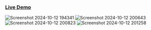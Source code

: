 ### [Live Demo](https://e-commerce-ftn.netlify.app)
![Screenshot 2024-10-12 194341](https://github.com/user-attachments/assets/14972c0d-9868-40d1-9c19-3c8c9de14ab1)
![Screenshot 2024-10-12 200643](https://github.com/user-attachments/assets/22141ae3-3860-4d31-b6e4-ff7455fbf86c)
![Screenshot 2024-10-12 200823](https://github.com/user-attachments/assets/eb0c312d-590b-4d19-99c5-86202a6be277)
![Screenshot 2024-10-12 201258](https://github.com/user-attachments/assets/33c8ae9d-198f-49ab-9f25-88be0b52a9b2)

